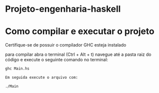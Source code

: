 # Projeto-engenharia-haskell

# Como compilar e executar o projeto

Certifique-se de possuir o compilador GHC esteja instalado

para compilar abra o terminal (Ctrl + Alt + t) navegue até a pasta raiz do código e execute o seguinte comando no terminal:

```bash
ghc Main.hs

Em seguida execute o arquivo com:

./Main
